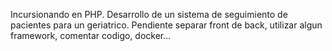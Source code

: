 Incursionando en PHP.
Desarrollo de un sistema de seguimiento de pacientes para un geriatrico.
Pendiente separar front de back, utilizar algun framework, comentar codigo, docker...
